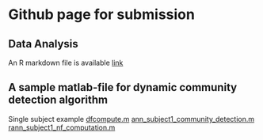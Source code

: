 # Github page for submission

## Data Analysis 

An R markdown file is available [link](rs_bltask_final_script_v1_2021_03_18.html)

## A sample matlab-file for dynamic community detection algorithm

Single subject example 
[dfcompute.m](https://github.com/seonjoo/neuralflexibility_brain_submission/blob/main/docs/sample_matlab_scripts/dfcompute.m)
[ann_subject1_community_detection.m](https://github.com/seonjoo/neuralflexibility_brain_submission/blob/main/docs/sample_matlab_scripts/ann_subject1_community_detection.m)
[rann_subject1_nf_computation.m](https://github.com/seonjoo/neuralflexibility_brain_submission/blob/main/docs/sample_matlab_scripts/rann_subject1_nf_computation.m)



